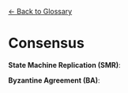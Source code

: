 [&larr; Back to Glossary](glossary.md)

# Consensus

**State Machine Replication (SMR)**:

**Byzantine Agreement (BA)**: